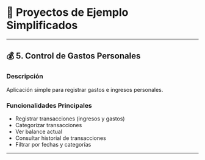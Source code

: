# 🚀 Proyectos de Ejemplo Simplificados

---

## 💰 5. Control de Gastos Personales

### Descripción

Aplicación simple para registrar gastos e ingresos personales.

### Funcionalidades Principales

- Registrar transacciones (ingresos y gastos)
- Categorizar transacciones
- Ver balance actual
- Consultar historial de transacciones
- Filtrar por fechas y categorías

---
